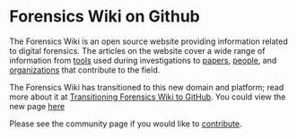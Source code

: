 # Forensics Wiki on Github

The Forensics Wiki is an open source website providing information related to digital forensics.  The articles on the website cover a wide range of information from <a href="tags/#tools">tools</a> used during investigations to <a href="tags/#papers">papers</a>, <a href="tags/#people">people</a>, and <a href="tags/#organizations">organizations</a> that contribute to the field.  

The Forensics Wiki has transitioned to this new domain and platform; read more about it at [Transitioning Forensics Wiki to GitHub](https://osdfir.blogspot.com/2022/11/transitioning-forensics-wiki-to-github.html).  You could view the new page [here](https://forensics.wiki/)

Please see the community page if you would like to [contribute](community.md).
